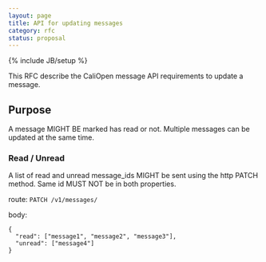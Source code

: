 ```yaml
---
layout: page
title: API for updating messages
category: rfc
status: proposal
---
```

{% include JB/setup %}

This RFC describe the CaliOpen message API requirements to update a message.

## Purpose

A message MIGHT BE marked has read or not. Multiple messages can be updated at the same time.

### Read / Unread

A list of read and unread message_ids MIGHT be sent using the http PATCH  method.
Same id MUST NOT be in both properties.

route: `PATCH /v1/messages/`

body:

```
{
  "read": ["message1", "message2", "message3"],
  "unread": ["message4"]
}
```
